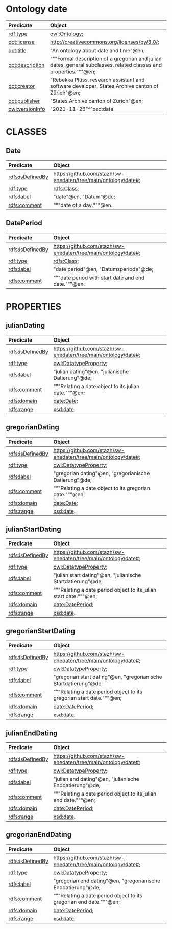 # Ontology date
| Predicate | Object |
|:-------- |:-------- |
| [rdf:type](http://www.w3.org/1999/02/22-rdf-syntax-ns#type) | [owl:Ontology](http://www.w3.org/2002/07/owl#Ontology); |
| [dct:license](http://purl.org/dc/terms/license) | <http://creativecommons.org/licenses/by/3.0/>; |
| [dct:title](http://purl.org/dc/terms/title) | "An ontology about date and time"@en; |
| [dct:description](http://purl.org/dc/terms/description) | """Formal description of a gregorian and julian dates, general subclasses, related classes and properties."""@en; |
| [dct:creator](http://purl.org/dc/terms/creator) | "Rebekka Plüss, research assistant and software developer, States Archive canton of Zürich"@en; |
| [dct:publisher](http://purl.org/dc/terms/publisher) | "States Archive canton of Zürich"@en; |
| [owl:versionInfo](http://www.w3.org/2002/07/owl#versionInfo) | "2021-11-26"^^xsd:date. |
# CLASSES
## Date
| Predicate | Object |
|:-------- |:-------- |
| [rdfs:isDefinedBy](http://www.w3.org/2000/01/rdf-schema#isDefinedBy) | <https://github.com/stazh/sw-ehedaten/tree/main/ontology/date#>; |
| [rdf:type](http://www.w3.org/1999/02/22-rdf-syntax-ns#type) | [rdfs:Class](http://www.w3.org/2000/01/rdf-schema#Class); |
| [rdfs:label](http://www.w3.org/2000/01/rdf-schema#label) | "date"@en, "Datum"@de; |
| [rdfs:comment](http://www.w3.org/2000/01/rdf-schema#comment) | """date of a day."""@en. |
## DatePeriod
| Predicate | Object |
|:-------- |:-------- |
| [rdfs:isDefinedBy](http://www.w3.org/2000/01/rdf-schema#isDefinedBy) | <https://github.com/stazh/sw-ehedaten/tree/main/ontology/date#>; |
| [rdf:type](http://www.w3.org/1999/02/22-rdf-syntax-ns#type) | [rdfs:Class](http://www.w3.org/2000/01/rdf-schema#Class); |
| [rdfs:label](http://www.w3.org/2000/01/rdf-schema#label) | "date period"@en, "Datumsperiode"@de; |
| [rdfs:comment](http://www.w3.org/2000/01/rdf-schema#comment) | """date period with start date and end date."""@en. |
# PROPERTIES
## julianDating
| Predicate | Object |
|:-------- |:-------- |
| [rdfs:isDefinedBy](http://www.w3.org/2000/01/rdf-schema#isDefinedBy) | <https://github.com/stazh/sw-ehedaten/tree/main/ontology/date#>; |
| [rdf:type](http://www.w3.org/1999/02/22-rdf-syntax-ns#type) | [owl:DatatypeProperty](http://www.w3.org/2002/07/owl#DatatypeProperty); |
| [rdfs:label](http://www.w3.org/2000/01/rdf-schema#label) | "julian dating"@en, "julianische Datierung"@de; |
| [rdfs:comment](http://www.w3.org/2000/01/rdf-schema#comment) | """Relating a date object to its julian date."""@en; |
| [rdfs:domain](http://www.w3.org/2000/01/rdf-schema#domain) | [date:Date](https://github.com/stazh/sw-ehedaten/tree/main/ontology/date#Date); |
| [rdfs:range](http://www.w3.org/2000/01/rdf-schema#range) | [xsd:date](http://www.w3.org/2001/XMLSchema#date). |
## gregorianDating
| Predicate | Object |
|:-------- |:-------- |
| [rdfs:isDefinedBy](http://www.w3.org/2000/01/rdf-schema#isDefinedBy) | <https://github.com/stazh/sw-ehedaten/tree/main/ontology/date#>; |
| [rdf:type](http://www.w3.org/1999/02/22-rdf-syntax-ns#type) | [owl:DatatypeProperty](http://www.w3.org/2002/07/owl#DatatypeProperty); |
| [rdfs:label](http://www.w3.org/2000/01/rdf-schema#label) | "gregorian dating"@en, "gregorianische Datierung"@de; |
| [rdfs:comment](http://www.w3.org/2000/01/rdf-schema#comment) | """Relating a date object to its gregorian date."""@en; |
| [rdfs:domain](http://www.w3.org/2000/01/rdf-schema#domain) | [date:Date](https://github.com/stazh/sw-ehedaten/tree/main/ontology/date#Date); |
| [rdfs:range](http://www.w3.org/2000/01/rdf-schema#range) | [xsd:date](http://www.w3.org/2001/XMLSchema#date). |
## julianStartDating
| Predicate | Object |
|:-------- |:-------- |
| [rdfs:isDefinedBy](http://www.w3.org/2000/01/rdf-schema#isDefinedBy) | <https://github.com/stazh/sw-ehedaten/tree/main/ontology/date#>; |
| [rdf:type](http://www.w3.org/1999/02/22-rdf-syntax-ns#type) | [owl:DatatypeProperty](http://www.w3.org/2002/07/owl#DatatypeProperty); |
| [rdfs:label](http://www.w3.org/2000/01/rdf-schema#label) | "julian start dating"@en, "julianische Startdatierung"@de; |
| [rdfs:comment](http://www.w3.org/2000/01/rdf-schema#comment) | """Relating a date period object to its julian start date."""@en; |
| [rdfs:domain](http://www.w3.org/2000/01/rdf-schema#domain) | [date:DatePeriod](https://github.com/stazh/sw-ehedaten/tree/main/ontology/date#DatePeriod); |
| [rdfs:range](http://www.w3.org/2000/01/rdf-schema#range) | [xsd:date](http://www.w3.org/2001/XMLSchema#date). |
## gregorianStartDating
| Predicate | Object |
|:-------- |:-------- |
| [rdfs:isDefinedBy](http://www.w3.org/2000/01/rdf-schema#isDefinedBy) | <https://github.com/stazh/sw-ehedaten/tree/main/ontology/date#>; |
| [rdf:type](http://www.w3.org/1999/02/22-rdf-syntax-ns#type) | [owl:DatatypeProperty](http://www.w3.org/2002/07/owl#DatatypeProperty); |
| [rdfs:label](http://www.w3.org/2000/01/rdf-schema#label) | "gregorian start dating"@en, "gregorianische Startdatierung"@de; |
| [rdfs:comment](http://www.w3.org/2000/01/rdf-schema#comment) | """Relating a date period object to its gregorian start date."""@en; |
| [rdfs:domain](http://www.w3.org/2000/01/rdf-schema#domain) | [date:DatePeriod](https://github.com/stazh/sw-ehedaten/tree/main/ontology/date#DatePeriod); |
| [rdfs:range](http://www.w3.org/2000/01/rdf-schema#range) | [xsd:date](http://www.w3.org/2001/XMLSchema#date). |
## julianEndDating
| Predicate | Object |
|:-------- |:-------- |
| [rdfs:isDefinedBy](http://www.w3.org/2000/01/rdf-schema#isDefinedBy) | <https://github.com/stazh/sw-ehedaten/tree/main/ontology/date#>; |
| [rdf:type](http://www.w3.org/1999/02/22-rdf-syntax-ns#type) | [owl:DatatypeProperty](http://www.w3.org/2002/07/owl#DatatypeProperty); |
| [rdfs:label](http://www.w3.org/2000/01/rdf-schema#label) | "julian end dating"@en, "julianische Enddatierung"@de; |
| [rdfs:comment](http://www.w3.org/2000/01/rdf-schema#comment) | """Relating a date period object to its julian end date."""@en; |
| [rdfs:domain](http://www.w3.org/2000/01/rdf-schema#domain) | [date:DatePeriod](https://github.com/stazh/sw-ehedaten/tree/main/ontology/date#DatePeriod); |
| [rdfs:range](http://www.w3.org/2000/01/rdf-schema#range) | [xsd:date](http://www.w3.org/2001/XMLSchema#date). |
## gregorianEndDating
| Predicate | Object |
|:-------- |:-------- |
| [rdfs:isDefinedBy](http://www.w3.org/2000/01/rdf-schema#isDefinedBy) | <https://github.com/stazh/sw-ehedaten/tree/main/ontology/date#>; |
| [rdf:type](http://www.w3.org/1999/02/22-rdf-syntax-ns#type) | [owl:DatatypeProperty](http://www.w3.org/2002/07/owl#DatatypeProperty); |
| [rdfs:label](http://www.w3.org/2000/01/rdf-schema#label) | "gregorian end dating"@en, "gregorianische Enddatierung"@de; |
| [rdfs:comment](http://www.w3.org/2000/01/rdf-schema#comment) | """Relating a date period object to its gregorian end date."""@en; |
| [rdfs:domain](http://www.w3.org/2000/01/rdf-schema#domain) | [date:DatePeriod](https://github.com/stazh/sw-ehedaten/tree/main/ontology/date#DatePeriod); |
| [rdfs:range](http://www.w3.org/2000/01/rdf-schema#range) | [xsd:date](http://www.w3.org/2001/XMLSchema#date). |

